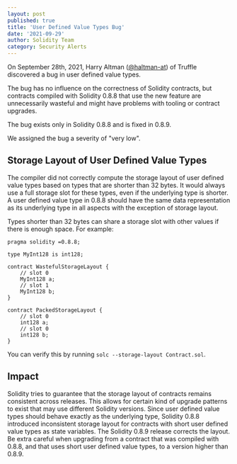 ```yaml
---
layout: post
published: true
title: 'User Defined Value Types Bug'
date: '2021-09-29'
author: Solidity Team
category: Security Alerts
---
```


On September 28th, 2021, Harry Altman ([@haltman-at](https://github.com/haltman-at)) of Truffle
discovered a bug in user defined value types.

The bug has no influence on the correctness of Solidity contracts, but contracts compiled with
Solidity 0.8.8 that use the new feature are unnecessarily wasteful and might have problems with
tooling or contract upgrades.

The bug exists only in Solidity 0.8.8 and is fixed in 0.8.9.

We assigned the bug a severity of "very low".

## Storage Layout of User Defined Value Types

The compiler did not correctly compute the storage layout of user defined value types based on types
that are shorter than 32 bytes. It would always use a full storage slot for these types, even if the
underlying type is shorter. A user defined value type in 0.8.8 should have the same data
representation as its underlying type in all aspects with the exception of storage layout.

Types shorter than 32 bytes can share a storage slot with other values if there is enough space. For
example:

```solidity
pragma solidity =0.8.8;

type MyInt128 is int128;

contract WastefulStorageLayout {
    // slot 0
    MyInt128 a;
    // slot 1
    MyInt128 b;
}

contract PackedStorageLayout {
    // slot 0
    int128 a;
    // slot 0
    int128 b;
}
```

You can verify this by running `solc --storage-layout Contract.sol`.

## Impact

Solidity tries to guarantee that the storage layout of contracts remains consistent across releases.
This allows for certain kind of upgrade patterns to exist that may use different Solidity versions.
Since user defined value types should behave exactly as the underlying type, Solidity 0.8.8
introduced inconsistent storage layout for contracts with short user defined value types as state
variables. The Solidity 0.8.9 release corrects the layout. Be extra careful when upgrading from a
contract that was compiled with 0.8.8, and that uses short user defined value types, to a version
higher than 0.8.9.

